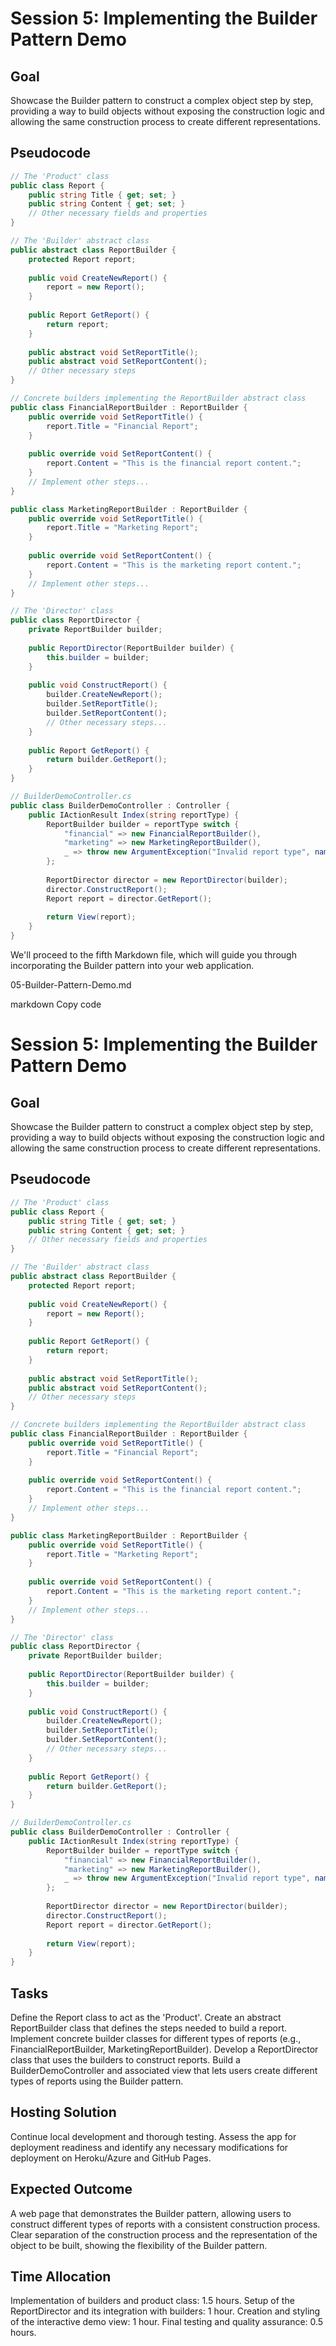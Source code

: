 # Session 5: Implementing the Builder Pattern Demo

## Goal
Showcase the Builder pattern to construct a complex object step by step, providing a way to build objects without exposing the construction logic and allowing the same construction process to create different representations.

## Pseudocode
```csharp
// The 'Product' class
public class Report {
    public string Title { get; set; }
    public string Content { get; set; }
    // Other necessary fields and properties
}

// The 'Builder' abstract class
public abstract class ReportBuilder {
    protected Report report;
    
    public void CreateNewReport() {
        report = new Report();
    }
    
    public Report GetReport() {
        return report;
    }
    
    public abstract void SetReportTitle();
    public abstract void SetReportContent();
    // Other necessary steps
}

// Concrete builders implementing the ReportBuilder abstract class
public class FinancialReportBuilder : ReportBuilder {
    public override void SetReportTitle() {
        report.Title = "Financial Report";
    }
    
    public override void SetReportContent() {
        report.Content = "This is the financial report content.";
    }
    // Implement other steps...
}

public class MarketingReportBuilder : ReportBuilder {
    public override void SetReportTitle() {
        report.Title = "Marketing Report";
    }
    
    public override void SetReportContent() {
        report.Content = "This is the marketing report content.";
    }
    // Implement other steps...
}

// The 'Director' class
public class ReportDirector {
    private ReportBuilder builder;
    
    public ReportDirector(ReportBuilder builder) {
        this.builder = builder;
    }
    
    public void ConstructReport() {
        builder.CreateNewReport();
        builder.SetReportTitle();
        builder.SetReportContent();
        // Other necessary steps...
    }
    
    public Report GetReport() {
        return builder.GetReport();
    }
}

// BuilderDemoController.cs
public class BuilderDemoController : Controller {
    public IActionResult Index(string reportType) {
        ReportBuilder builder = reportType switch {
            "financial" => new FinancialReportBuilder(),
            "marketing" => new MarketingReportBuilder(),
            _ => throw new ArgumentException("Invalid report type", nameof(reportType)),
        };
        
        ReportDirector director = new ReportDirector(builder);
        director.ConstructReport();
        Report report = director.GetReport();
        
        return View(report);
    }
}

```


We'll proceed to the fifth Markdown file, which will guide you through incorporating the Builder pattern into your web application.

05-Builder-Pattern-Demo.md

markdown
Copy code
# Session 5: Implementing the Builder Pattern Demo

## Goal
Showcase the Builder pattern to construct a complex object step by step, providing a way to build objects without exposing the construction logic and allowing the same construction process to create different representations.

## Pseudocode
```csharp
// The 'Product' class
public class Report {
    public string Title { get; set; }
    public string Content { get; set; }
    // Other necessary fields and properties
}

// The 'Builder' abstract class
public abstract class ReportBuilder {
    protected Report report;
    
    public void CreateNewReport() {
        report = new Report();
    }
    
    public Report GetReport() {
        return report;
    }
    
    public abstract void SetReportTitle();
    public abstract void SetReportContent();
    // Other necessary steps
}

// Concrete builders implementing the ReportBuilder abstract class
public class FinancialReportBuilder : ReportBuilder {
    public override void SetReportTitle() {
        report.Title = "Financial Report";
    }
    
    public override void SetReportContent() {
        report.Content = "This is the financial report content.";
    }
    // Implement other steps...
}

public class MarketingReportBuilder : ReportBuilder {
    public override void SetReportTitle() {
        report.Title = "Marketing Report";
    }
    
    public override void SetReportContent() {
        report.Content = "This is the marketing report content.";
    }
    // Implement other steps...
}

// The 'Director' class
public class ReportDirector {
    private ReportBuilder builder;
    
    public ReportDirector(ReportBuilder builder) {
        this.builder = builder;
    }
    
    public void ConstructReport() {
        builder.CreateNewReport();
        builder.SetReportTitle();
        builder.SetReportContent();
        // Other necessary steps...
    }
    
    public Report GetReport() {
        return builder.GetReport();
    }
}

// BuilderDemoController.cs
public class BuilderDemoController : Controller {
    public IActionResult Index(string reportType) {
        ReportBuilder builder = reportType switch {
            "financial" => new FinancialReportBuilder(),
            "marketing" => new MarketingReportBuilder(),
            _ => throw new ArgumentException("Invalid report type", nameof(reportType)),
        };
        
        ReportDirector director = new ReportDirector(builder);
        director.ConstructReport();
        Report report = director.GetReport();
        
        return View(report);
    }
}
```
## Tasks
Define the Report class to act as the 'Product'.
Create an abstract ReportBuilder class that defines the steps needed to build a report.
Implement concrete builder classes for different types of reports (e.g., FinancialReportBuilder, MarketingReportBuilder).
Develop a ReportDirector class that uses the builders to construct reports.
Build a BuilderDemoController and associated view that lets users create different types of reports using the Builder pattern.
## Hosting Solution
Continue local development and thorough testing.
Assess the app for deployment readiness and identify any necessary modifications for deployment on Heroku/Azure and GitHub Pages.
## Expected Outcome
A web page that demonstrates the Builder pattern, allowing users to construct different types of reports with a consistent construction process.
Clear separation of the construction process and the representation of the object to be built, showing the flexibility of the Builder pattern.
## Time Allocation
Implementation of builders and product class: 1.5 hours.
Setup of the ReportDirector and its integration with builders: 1 hour.
Creation and styling of the interactive demo view: 1 hour.
Final testing and quality assurance: 0.5 hours.
